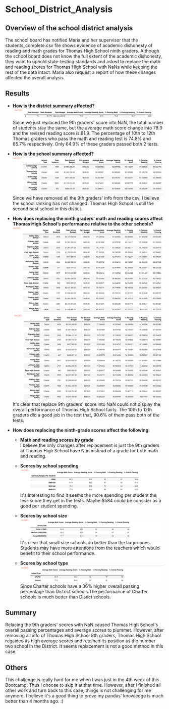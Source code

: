 # School_District_Analysis
## Overview of the school district analysis
The school board has notified Maria and her supervisor that the students_complete.csv file shows evidence of academic dishonesty of reading and math grades for Thomas High School ninth graders. Although the school board does not know the full extent of the academic dishonesty, they want to uphold state-testing standards and asked to replace the math and reading scores for Thomas High School with NaNs while keeping the rest of the data intact. Maria also request a report of how these changes affected the overall analysis.
## Results
 - __How is the district summary affected?__  
 ![district_summary](https://github.com/JosephineYang228/School_District_Analysis/blob/c9a1f7497de080e285fb7e1984da006dd5be2746/Resources/image/district_summary.png)  
 Since we just replaced the 9th graders' score into NaN, the total number of students stay the same, but the average math score change into 78.9 and the revised reading score is 81.9. The percentage of 10th to 12th Thomas graders who pass the math and reading test is 74.8% and 85.7% respectively. Only 64.9% of these graders passed both 2 tests.  
 
 - __How is the school summary affected?__  
![top](https://github.com/JosephineYang228/School_District_Analysis/blob/5f3d96f993bfd670d121e393c656a19b68caf76f/Resources/image/top.png)  
Since we have removed all the 9th graders' info from the csv, I believe the school ranking has not changed. Thomas High School is still the second best school in this distict. 
 
 - __How does replacing the ninth graders’ math and reading scores affect Thomas High School’s performance relative to the other schools?__  
 ![school_summary_o](https://github.com/JosephineYang228/School_District_Analysis/blob/18a32ec3ae4f13b06a5d974987792168ce654f54/Resources/image/school_summary_o.png) 
 ![school_summary_rv](https://github.com/JosephineYang228/School_District_Analysis/blob/18a32ec3ae4f13b06a5d974987792168ce654f54/Resources/image/school_summary_rv.png)  
 It's clear that replace 9th graders' score into NaN could not display the overall performance of Thomas High School fairly. The 10th to 12th graders did a good job in the test that, 90.6% of them pass both of the tests.  
 
 - __How does replacing the ninth-grade scores affect the following:__
   - __Math and reading scores by grade__  
   I believe the only changes after replacement is just the 9th graders at Thomas High School have Nan instead of a grade for both math and reading.  
   
   - __Scores by school spending__  
   ![spending_ranges](https://github.com/JosephineYang228/School_District_Analysis/blob/5f3d96f993bfd670d121e393c656a19b68caf76f/Resources/image/spending_ranges.png)  
   It's interesting to find it seems the more spending per student the less score they get in the tests. Maybe $584 could be consider as a good per student spending.  
   
   - __Scores by school size__  
   ![size_summary](https://github.com/JosephineYang228/School_District_Analysis/blob/5f3d96f993bfd670d121e393c656a19b68caf76f/Resources/image/size_summary.png)  
   It's clear that small size schools do better than the larger ones. Students may have more attentions from the teachers which would benefit to their school performance.  
   
   - __Scores by school type__  
   ![type_summary](https://github.com/JosephineYang228/School_District_Analysis/blob/5f3d96f993bfd670d121e393c656a19b68caf76f/Resources/image/type_summary.png)  
   Since Charter schools have a 36% higher overall passing percentage than District schools.The performance of Charter schools is much better than Distict schools. 
## Summary
Relacing the 9th graders' scores with NaN caused Thomas High School's overall passing percentages and average scores to plummet. However, after removing all info of Thomas High School 9th graders, Thomas High School regained its high average scores and retained its position as the number two school in the District. It seems replacement is not a good method in this case.
## Others
This challenge is really hard for me when I was just in the 4th week of this Bootcamp. Thus I choose to skip it at that time. However, after I finished all other work and turn back to this case, things is not challenging for me anymore. I believe it's a good thing to prove my pandas' knowledge is much better than 4 months ago. :)
